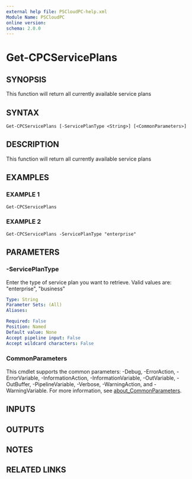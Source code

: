```yaml
---
external help file: PSCloudPC-help.xml
Module Name: PSCloudPC
online version:
schema: 2.0.0
---
```


# Get-CPCServicePlans

## SYNOPSIS
This function will return all currently available service plans

## SYNTAX

```
Get-CPCServicePlans [-ServicePlanType <String>] [<CommonParameters>]
```

## DESCRIPTION
This function will return all currently available service plans

## EXAMPLES

### EXAMPLE 1
```
Get-CPCServicePlans
```

### EXAMPLE 2
```
Get-CPCServicePlans -ServicePlanType "enterprise"
```

## PARAMETERS

### -ServicePlanType
Enter the type of service plan you want to retrieve.
Valid values are: "enterprise", "business"

```yaml
Type: String
Parameter Sets: (All)
Aliases:

Required: False
Position: Named
Default value: None
Accept pipeline input: False
Accept wildcard characters: False
```

### CommonParameters
This cmdlet supports the common parameters: -Debug, -ErrorAction, -ErrorVariable, -InformationAction, -InformationVariable, -OutVariable, -OutBuffer, -PipelineVariable, -Verbose, -WarningAction, and -WarningVariable. For more information, see [about_CommonParameters](http://go.microsoft.com/fwlink/?LinkID=113216).

## INPUTS

## OUTPUTS

## NOTES

## RELATED LINKS
